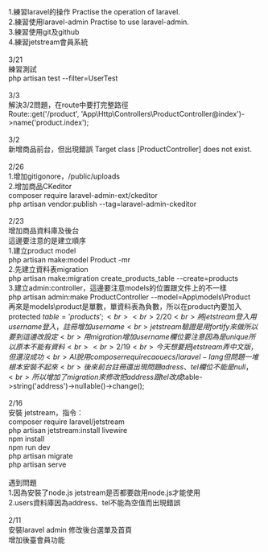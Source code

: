 1.練習laravel的操作 Practise the operation of laravel.<br>
2.練習使用laravel-admin Practise to use laravel-admin.<br>
3.練習使用git及github<br>
4.練習jetstream會員系統<br>
<br>
3/21<br>
練習測試<br>
php artisan test --filter=UserTest<br>
<br>
3/3<br>
解決3/2問題，在route中要打完整路徑<br>
Route::get('/product', 'App\Http\Controllers\ProductController@index')->name('product.index');<br>
<br>
3/2<br>
新增商品前台，但出現錯誤 Target class [ProductController] does not exist.<br>
<br>
2/26<br>
1.增加gitigonore，/public/uploads<br>
2.增加商品CKeditor<br>
  composer require laravel-admin-ext/ckeditor<br>
  php artisan vendor:publish --tag=laravel-admin-ckeditor<br>
<br>
2/23<br>
增加商品資料庫及後台<br>
這邊要注意的是建立順序<br>
1.建立product model<br>
  php artisan make:model Product -mr<br>
2.先建立資料表migration<br>
  php artisan make:migration create_products_table --create=products<br>
3.建立admin:controller，這邊要注意models的位置跟文件上的不一樣<br>
  php artisan admin:make ProductController --model=App\models\Product<br>
  再來是models\product是單數，單資料表為負數，所以在product內要加入protected $table='products';<br>
<br>
2/20<br>
將jetstream登入用username登入，註冊增加username<br>
jetstream 驗證是用fortify來做所以要到這邊改設定<br>
用migration增加username欄位要注意因為是unique所以原本不能有資料<br>
<br>
2/19<br>
今天想要把jetstream弄中文版，但還沒成功<br>
AI說用composer require caouecs/laravel-lang但問題一堆根本安裝不起來<br>
後來前台註冊還出現問題adress、tel欄位不能是null，<br>
所以增加了migration來修改把address跟tel改成$table->string('address')->nullable()->change();<br>
<br>
2/16<br>
安裝 jetstream，指令：<br>
composer require laravel/jetstream<br>
php artisan jetstream:install livewire<br>
npm install<br>
npm run dev<br>
php artisan migrate<br>
php artisan serve<br>
<br>
遇到問題<br>
1.因為安裝了node.js jetstream是否都要啟用node.js才能使用<br>
2.users資料庫因為address、tel不能為空值而出現錯誤<br>
<br>
2/11<br>
安裝laravel admin
修改後台選單及首頁<br>
增加後臺會員功能

